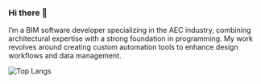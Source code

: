 ### Hi there 👋

I’m a BIM software developer specializing in the AEC industry, combining architectural expertise with a strong foundation in programming. 
My work revolves around creating custom automation tools to enhance design workflows and data management.

<!-- [![Julio's GitHub stats](https://github-readme-stats.vercel.app/api?username=jcesarpolo)](https://github.com/jcesarpolo/github-readme-stats) -->
![Top Langs](https://github-readme-stats-nine-sepia-94.vercel.app/api/top-langs/?username=jcesarpolo&layout=compact&theme=holi&langs_count=10)


<!--
**jcesarpolo/jcesarpolo** is a ✨ _special_ ✨ repository because its `README.md` (this file) appears on your GitHub profile.

Here are some ideas to get you started:

- 🔭 I’m currently working on ...
- 🌱 I’m currently learning ...
- 👯 I’m looking to collaborate on ...
- 🤔 I’m looking for help with ...
- 💬 Ask me about ...
- 📫 How to reach me: ...
- 😄 Pronouns: ...
- ⚡ Fun fact: ...
-->
